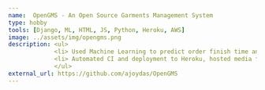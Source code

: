 ```yaml
---
name:  OpenGMS - An Open Source Garments Management System
type: hobby
tools: [Django, ML, HTML, JS, Python, Heroku, AWS]
image: ../assets/img/opengms.png 
description: <ul>
             <li> Used Machine Learning to predict order finish time and sort unconfirmed orders.</li>
             <li> Automated CI and deployment to Heroku, hosted media files of the site in AWS S3.</li>
             </ul>
external_url: https://github.com/ajoydas/OpenGMS
---
```

